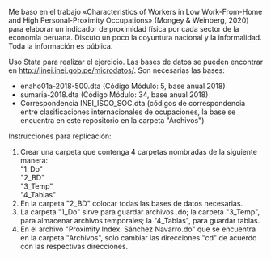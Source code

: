 Me baso en el trabajo «Characteristics of Workers in Low Work-From-Home and High Personal-Proximity Occupations» (Mongey & Weinberg, 2020) para elaborar un indicador de proximidad física por cada sector de la economía peruana. Discuto un poco la coyuntura nacional y la informalidad. Toda la información es pública.

Uso Stata para realizar el ejercicio. Las bases de datos se pueden encontrar en http://iinei.inei.gob.pe/microdatos/. Son necesarias las bases:
* enaho01a-2018-500.dta (Código Módulo: 5, base anual 2018)
* sumaria-2018.dta (Código Módulo: 34, base anual 2018)
* Correspondencia INEI_ISCO_SOC.dta (códigos de correspondencia entre clasificaciones internacionales de ocupaciones, la base se encuentra en este repositorio en la carpeta "Archivos")

Instrucciones para replicación:  
1) Crear una carpeta que contenga 4 carpetas nombradas de la siguiente manera:  
  "1_Do"  
  "2_BD"  
  "3_Temp"  
  "4_Tablas"  
2) En la carpeta "2_BD" colocar todas las bases de datos necesarias.
3) La carpeta "1_Do" sirve para guardar archivos .do; la carpeta "3_Temp", para almacenar archivos temporales; la "4_Tablas", para guardar tablas.
4) En el archivo "Proximity Index. Sánchez Navarro.do" que se encuentra en la carpeta "Archivos", solo cambiar las direcciones "cd" de acuerdo con las respectivas direcciones.
